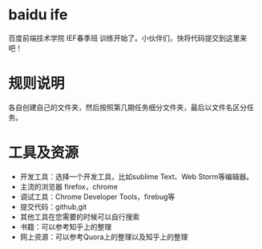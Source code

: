 
# baidu ife

百度前端技术学院 IEF春季班 训练开始了。小伙伴们，快将代码提交到这里来吧！

# 规则说明

 各自创建自己的文件夹，然后按照第几期任务细分文件夹，最后以文件名区分任务。


# 工具及资源
- 开发工具：选择一个开发工具，比如sublime Text、Web Storm等编辑器。
- 主流的浏览器 firefox，chrome
- 调试工具：Chrome Developer Tools，firebug等
- 提交代码：github,git
- 其他工具在您需要的时候可以自行搜索
- 书籍：可以参考知乎上的整理
- 网上资源：可以参考Quora上的整理以及知乎上的整理

